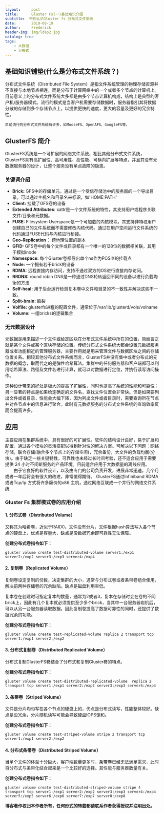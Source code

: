 ```yaml
---
layout:     post
title:      Gluster Fs(一)基础知识介绍
subtitle:  带你认识Gluster fs 分布式文件系统
date:       2019-08-19
author:     Frederick
header-img: img/ldap2.jpg
catalog: true
tags:
    - 大数据
    - 分布式
---
```


## 基础知识铺垫(什么是分布式文件系统？)

分布式文件系统（Distributed File System）是指文件系统管理的物理存储资源并不直接与本地节点相连，而是分布于计算网络中的一个或者多个节点的计算机上。目前意义上的分布式文件系统大多都是由多个节点计算机构成，结构上是典型的客户机/服务器模式。流行的模式是当客户机需要存储数据时，服务器指引其将数据分散的存储到多个存储节点上，以提供更快的速度，更大的容量及更好的冗余特性。

    目前流行的分布式文件系统有许多，如MooseFS、OpenAFS、GoogleFS等。

## GlusterFS 简介

GlusterFS系统是一个可扩展的网络文件系统，相比其他分布式文件系统，GlusterFS具有高扩展性、高可用性、高性能、可横向扩展等特点，并且其没有元数据服务器的设计，让整个服务没有单点故障的隐患。

### 关键词介绍

- **Brick:** GFS中的存储单元，通过是一个受信存储池中的服务器的一个导出目录。可以通过主机名和目录名来标识，如'HOME:PATH'
- **Client:** 挂载了GFS卷的设备
- **Extended Attributes:** xattr是一个文件系统的特性，其支持用户或程序关联文件/目录和元数据。
- **FUSE:** Filesystem Userspace是一个可加载的内核模块，其支持非特权用户创建自己的文件系统而不需要修改内核代码。通过在用户空间运行文件系统的代码通过FUSE代码与内核进行桥接。
- **Geo-Replication：** 跨地理位置的副本
- **GFID:** GFS卷中的每个文件或目录都有一个唯一的128位的数据相关联，其用于模拟inode
- **Namespace:** 每个Gluster卷都导出单个ns作为POSIX的挂载点
- **Node:** 一个拥有若干brick的设备
- **RDMA:** 远程直接内存访问，支持不通过双方的OS进行直接内存访问。
- **RRDNS:** round robin DNS是一种通过DNS轮转返回不同的设备以进行负载均衡的方法
- **Self-heal:** 用于后台运行检测复本卷中文件和目录的不一致性并解决这些不一致。
- **Split-brain:** 脑裂
- **Volfile:** glusterfs进程的配置文件，通常位于/var/lib/glusterd/vols/volname
- **Volume:** 一组bricks的逻辑集合

### 无元数据设计

元数据是用来描述一个文件或给定区块在分布式文件系统中所在的位置，简而言之就是某个文件或某个区块存储的位置。传统分布式文件系统大都会设置元数据服务器或者功能相近的管理服务器，主要作用就是用来管理文件与数据区块之间的存储位置关系。相较其他分布式文件系统而言，GlusterFS并没有集中或者分布式的元数据的概念，取而代之的是弹性哈希算法。集群中的任何服务器和客户端都可以利用哈希算法、路径及文件名进行计算，就可以对数据进行定位，并执行读写访问操作。

这种设计带来的好处是极大的提高了扩展性，同时也提高了系统的性能和可靠性；另一显著的特点是如果给定确定的文件名，查找文件位置会非常快。但是如果要列出文件或者目录，性能会大幅下降，因为列出文件或者目录时，需要查询所在节点并对各节点中的信息进行聚合。此时有元数据服务的分布式文件系统的查询效率反而会提高许多。

## 应用

主要应用在集群系统中，具有很好的可扩展性。软件的结构设计良好，易于扩展和配置，通过各个模块的灵活搭配以得到针对性的解决方案。可解决以下问题：网络存储，联合存储(融合多个节点上的存储空间)，冗余备份，大文件的负载均衡(分块)。由于缺乏一些关键特性，可靠性也未经过长时间考验，还不适合应用于需要提供 24 小时不间断服务的产品环境。目前适合应用于大数据量的离线应用。
　　由于它良好的软件设计，以及由专门的公司负责开发，进展非常迅速，几个月或者一年后将会有很大的改进，非常值得期待。
GlusterFS通过Infiniband RDMA 或者Tcp/Ip 方式将许多廉价的x86 主机，通过网络互联成一个并行的网络文件系统

### Gluster Fs 集群模式卷的应用介绍

#### 1. 分布式卷（Distributed Volume）

又称其为哈希卷，近似于RAID0，文件没有分片，文件根据hash算法写入各个节点的硬盘上，优点是容量大，缺点是没数据冗余即可靠性无法保障。

**创建分布式卷指令如下：**

    gluster volume create test-distributed-volume server1:/exp1 server2:/exp2 server3:/exp3 server4:/exp4
    
#### 2. 复制卷（Replicated Volume）

复制卷设定复制的份数，决定集群的大小，通常与分布式卷或者条带卷组合使用，解决前两种存储卷的冗余缺陷。缺点是磁盘利用率低。

复本卷在创建时可指定复本的数量，通常为2或者3，复本在存储时会在卷的不同brick上，因此有几个复本就必须提供至少多个brick，当其中一台服务器岩机后，可以从另一台服务器读取数据，因此复制卷提高了数据可靠性的同时，还提供了数据冗余的功能。

**创建分布式卷指令如下：**

    gluster volume create test-replicated-volume replica 2 transport tcp server1:/exp1 server2:/exp2

#### 3. 分布式复制卷（Distributed Replicated Volume）

分布式复制GlusterFS卷结合了分布式和复制Gluster卷的特点。

**创建分布式卷指令如下：**

    gluster volume create test-distributed-replicated-volume  replica 2 transport tcp server1:/exp1 server2:/exp2 server3:/exp3 server4:/exp4

#### 3. 条带卷（Striped Volume）

文件是分片均匀写在各个节点的硬盘上的，优点是分布式读写，性能整体较好。缺点是没冗余，分片随机读写可能会导致硬盘IOPS饱和。

**创建分布式卷指令如下：**

    gluster volume create test-striped-volume stripe 2 transport tcp server1:/exp1 server2:/exp2

#### 4. 分布式条带卷（Distributed Striped Volume）

当单个文件的体型十分巨大，客户端数量更多时，条带卷已经无法满足需求，此时将分布式与条带化结合起来是一个比较好的选择。其性能与服务器数量有关。

**创建分布式卷指令如下：**

    gluster volume create test-distributed-striped-volume stripe 4 transport tcp server1:/exp1 server2:/exp2 server3:/exp3 server4:/exp4 server5:/exp5 server6:/exp6 server7:/exp7 server8:/exp8

**博客著作权归本作者所有，任何形式的转载都请联系作者获得授权并注明出处。**
